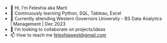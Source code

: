 - 👋 Hi, I’m Feleshia aka Marti
- 👀 Continuously learning Python, SQL, Tableau, Excel
- 🚧 Currently attending Western Governors University - BS Data Analytics | Management | Dec 2023
- 💞️ I’m looking to collaborate on projects/ideas
- 📫 How to reach me feleshiawest@gmail.com

<!---
feleshia33/feleshia33 is a ✨ special ✨ repository because its `README.md` (this file) appears on your GitHub profile.
You can click the Preview link to take a look at your changes.
--->
